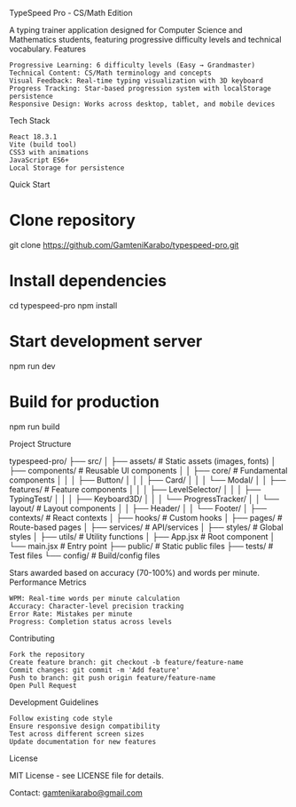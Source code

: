 TypeSpeed Pro - CS/Math Edition

A typing trainer application designed for Computer Science and Mathematics students, featuring progressive difficulty levels and technical vocabulary.
Features

    Progressive Learning: 6 difficulty levels (Easy → Grandmaster)
    Technical Content: CS/Math terminology and concepts
    Visual Feedback: Real-time typing visualization with 3D keyboard
    Progress Tracking: Star-based progression system with localStorage persistence
    Responsive Design: Works across desktop, tablet, and mobile devices

Tech Stack

    React 18.3.1
    Vite (build tool)
    CSS3 with animations
    JavaScript ES6+
    Local Storage for persistence

Quick Start

# Clone repository
git clone https://github.com/GamteniKarabo/typespeed-pro.git

# Install dependencies
cd typespeed-pro
npm install

# Start development server
npm run dev

# Build for production
npm run build

Project Structure

typespeed-pro/
├── src/
│   ├── assets/               # Static assets (images, fonts)
│   ├── components/           # Reusable UI components
│   │   ├── core/            # Fundamental components
│   │   │   ├── Button/
│   │   │   ├── Card/
│   │   │   └── Modal/
│   │   ├── features/        # Feature components
│   │   │   ├── LevelSelector/
│   │   │   ├── TypingTest/
│   │   │   ├── Keyboard3D/
│   │   │   └── ProgressTracker/
│   │   └── layout/          # Layout components
│   │       ├── Header/
│   │       └── Footer/
│   ├── contexts/            # React contexts
│   ├── hooks/               # Custom hooks
│   ├── pages/               # Route-based pages
│   ├── services/            # API/services
│   ├── styles/              # Global styles
│   ├── utils/               # Utility functions
│   ├── App.jsx              # Root component
│   └── main.jsx             # Entry point
├── public/                  # Static public files
├── tests/                   # Test files
└── config/                  # Build/config files

Stars awarded based on accuracy (70-100%) and words per minute.
Performance Metrics

    WPM: Real-time words per minute calculation
    Accuracy: Character-level precision tracking
    Error Rate: Mistakes per minute
    Progress: Completion status across levels

Contributing

    Fork the repository
    Create feature branch: git checkout -b feature/feature-name
    Commit changes: git commit -m 'Add feature'
    Push to branch: git push origin feature/feature-name
    Open Pull Request

Development Guidelines

    Follow existing code style
    Ensure responsive design compatibility
    Test across different screen sizes
    Update documentation for new features

License

MIT License - see LICENSE file for details.

Contact: gamtenikarabo@gmail.com
